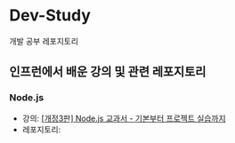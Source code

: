 # Dev-Study
개발 공부 레포지토리

## 인프런에서 배운 강의 및 관련 레포지토리

### Node.js
* 강의: [[개정3판] Node.js 교과서 - 기본부터 프로젝트 실습까지](https://www.inflearn.com/course/%EB%85%B8%EB%93%9C-js-%EA%B5%90%EA%B3%BC%EC%84%9C)
* 레포지토리: 

